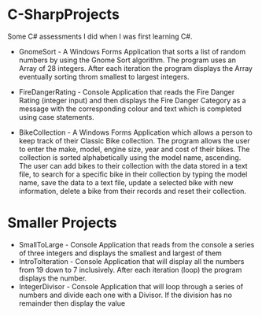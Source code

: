 # C-SharpProjects
Some C# assessments I did when I was first learning C#.

* GnomeSort - A Windows Forms Application that sorts a list of random numbers by using the Gnome Sort algorithm. The program uses an Array of 28 integers. After each iteration the program displays the Array eventually sorting throm smallest to largest integers. 

* FireDangerRating - Console Application that reads the Fire Danger Rating (integer input) and then displays the Fire Danger Category as a message with the corresponding colour and text which is completed using case statements. 

* BikeCollection - A Windows Forms Application which allows a person to keep track of their Classic Bike collection. The program allows the user to enter the make, model, engine size, year and cost of their bikes. The collection is sorted alphabetically using the model name, ascending. The user can add bikes to their collection with the data stored in a text file, to search for a specific bike in their collection by typing the model name, save the data to a text file, update a selected bike with new information, delete a bike from their records and reset their collection. 

# Smaller Projects
* SmallToLarge - Console Application that reads from the console a series of three integers and displays the smallest and largest of them
* IntroToIteration - Console Application that will display all the numbers from 19 down to 7 inclusively. After each iteration (loop) the program displays the number.
* IntegerDivisor - Console Application that will loop through a series of numbers and divide each one with a Divisor. If the division has no remainder then display the value



